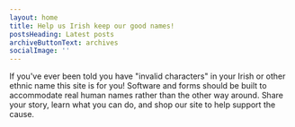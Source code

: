 ```yaml
---
layout: home
title: Help us Irish keep our good names!
postsHeading: Latest posts
archiveButtonText: archives
socialImage: ''
---
```

If you've ever been told you have "invalid characters" in your Irish or other ethnic name this site is for you! Software and forms should be built to accommodate real human names rather than the other way around. Share your story, learn what you can do, and shop our site to help support the cause.
